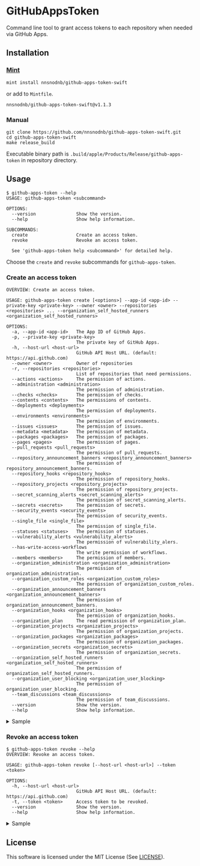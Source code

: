 # GitHubAppsToken

Command line tool to grant access tokens to each repository when needed via GitHub Apps.

## Installation

### [Mint](https://github.com/yonaskolb/Mint)

```command
mint install nnsnodnb/github-apps-token-swift
```

or add to `Mintfile`.

```
nnsnodnb/github-apps-token-swift@v1.1.3
```

### Manual

```command
git clone https://github.com/nnsnodnb/github-apps-token-swift.git
cd github-apps-token-swift
make release_build
```

Executable binary path is `.build/apple/Products/Release/github-apps-token` in repository directory.

## Usage

```command
$ github-apps-token --help
USAGE: github-apps-token <subcommand>

OPTIONS:
  --version               Show the version.
  --help                  Show help information.

SUBCOMMANDS:
  create                  Create an access token.
  revoke                  Revoke an access token.

  See 'github-apps-token help <subcommand>' for detailed help.
```

Choose the `create` and `revoke` subcommands for `github-apps-token`.

### Create an access token

```command
OVERVIEW: Create an access token.

USAGE: github-apps-token create [<options>] --app-id <app-id> --private-key <private-key> --owner <owner> --repositories <repositories> ... --organization_self_hosted_runners <organization_self_hosted_runners>

OPTIONS:
  -a, --app-id <app-id>   The App ID of GitHub Apps.
  -p, --private-key <private-key>
                          The private key of GitHub Apps.
  -h, --host-url <host-url>
                          GitHub API Host URL. (default: https://api.github.com)
  --owner <owner>         Owner of repositories
  -r, --repositories <repositories>
                          List of repositories that need permissions.
  --actions <actions>     The permission of actions.
  --administration <administration>
                          The permission of administration.
  --checks <checks>       The permission of checks.
  --contents <contents>   The permissions of contents.
  --deployments <deployments>
                          The permission of deployments.
  --environments <environments>
                          The permission of environments.
  --issues <issues>       The permission of issues.
  --metadata <metadata>   The permission of metadata.
  --packages <packages>   The permission of packages.
  --pages <pages>         The permission of pages.
  --pull_requests <pull_requests>
                          The permission of pull_requests.
  --repository_announcement_banners <repository_announcement_banners>
                          The permission of repository_announcement_banners.
  --repository_hooks <repository_hooks>
                          The permission of repository_hooks.
  --repository_projects <repository_projects>
                          The permission of repository_projects.
  --secret_scanning_alerts <secret_scanning_alerts>
                          The permission of secret_scanning_alerts.
  --secrets <secrets>     The permission of secrets.
  --security_events <security_events>
                          The permission of security_events.
  --single_file <single_file>
                          The permission of single_file.
  --statuses <statuses>   The permission of statuses.
  --vulnerability_alerts <vulnerability_alerts>
                          The permission of vulnerability_alers.
  --has-write-access-workflows
                          The write permission of workflows.
  --members <members>     The permission of members.
  --organization_administration <organization_administration>
                          The permission of organization_administration.
  --organization_custom_roles <organization_custom_roles>
                          The permission of organization_custom_roles.
  --organization_announcement_banners <organization_announcement_banners>
                          The permission of organization_announcement_banners.
  --organization_hooks <organization_hooks>
                          The permission of organization_hooks.
  --organization_plan     The read permission of organization_plan.
  --organization_projects <organization_projects>
                          The permission of organization_projects.
  --organization_packages <organization_packages>
                          The permission of organization_packages.
  --organization_secrets <organization_secrets>
                          The permission of organization_secrets.
  --organization_self_hosted_runners <organization_self_hosted_runners>
                          The permission of organization_self_hosted_runners.
  --organization_user_blocking <organization_user_blocking>
                          The permission of organization_user_blocking.
  --team_discussions <team_discussions>
                          The permission of team_discussions.
  --version               Show the version.
  --help                  Show help information.
```

<details>
<summary>Sample</summary>

Grants `your_github_username/repository_1` and `your_github_username/repository_2` read permission on `contents` and write permission on `pull_requests`.  
See [documentation](https://docs.github.com/en/rest/overview/permissions-required-for-github-apps?apiVersion=2022-11-28) for permissions.

```command
github-apps-token create \
  --app-id 123456 \
  --private-key /path/to/privatekey.pem \
  --owner your_github_username \
  --repositories repository_1 \
  --repositories repository_2 \
  --contents read \
  --pull_requests write
ghs_Hqu93EIWNm5HS8DPxuQiKABWOAsKlB3k6tYV
```

</details>

### Revoke an access token

```command
$ github-apps-token revoke --help
OVERVIEW: Revoke an access token.

USAGE: github-apps-token revoke [--host-url <host-url>] --token <token>

OPTIONS:
  -h, --host-url <host-url>
                          GitHub API Host URL. (default: https://api.github.com)
  -t, --token <token>     Access token to be revoked.
  --version               Show the version.
  --help                  Show help information.
```

<details>
<summary>Sample</summary>

```command
github-apps-token revoke --token ghs_Hqu93EIWNm5HS8DPxuQiKABWOAsKlB3k6tYV
```

</details>

## License

This software is licensed under the MIT License (See [LICENSE](LICENSE)).
